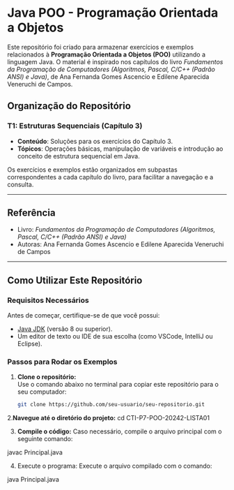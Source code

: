 # Java POO - Programação Orientada a Objetos  

Este repositório foi criado para armazenar exercícios e exemplos relacionados à **Programação Orientada a Objetos (POO)** utilizando a linguagem Java. O material é inspirado nos capítulos do livro *Fundamentos da Programação de Computadores (Algoritmos, Pascal, C/C++ (Padrão ANSI) e Java)*, de Ana Fernanda Gomes Ascencio e Edilene Aparecida Veneruchi de Campos.  

## Organização do Repositório  

### T1: Estruturas Sequenciais (Capítulo 3)  
- **Conteúdo**: Soluções para os exercícios do Capítulo 3.  
- **Tópicos**: Operações básicas, manipulação de variáveis e introdução ao conceito de estrutura sequencial em Java.  

Os exercícios e exemplos estão organizados em subpastas correspondentes a cada capítulo do livro, para facilitar a navegação e a consulta.  

---

## Referência  

- Livro: *Fundamentos da Programação de Computadores (Algoritmos, Pascal, C/C++ (Padrão ANSI) e Java)*  
- Autoras: Ana Fernanda Gomes Ascencio e Edilene Aparecida Veneruchi de Campos  

---

## Como Utilizar Este Repositório  

### Requisitos Necessários  

Antes de começar, certifique-se de que você possui:  
- [Java JDK](https://www.oracle.com/java/technologies/javase-downloads.html) (versão 8 ou superior).  
- Um editor de texto ou IDE de sua escolha (como VSCode, IntelliJ ou Eclipse).  

### Passos para Rodar os Exemplos  

1. **Clone o repositório:**  
   Use o comando abaixo no terminal para copiar este repositório para o seu computador:  
   ```bash
   git clone https://github.com/seu-usuario/seu-repositorio.git
2.**Navegue até o diretório do projeto:**
cd CTI-P7-POO-20242-LISTA01

3. **Compile o código:**
Caso necessário, compile o arquivo principal com o seguinte comando:

javac Principal.java


4. Execute o programa:
Execute o arquivo compilado com o comando:

java Principal.java
